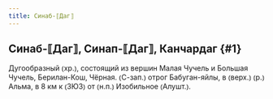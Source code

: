 ```yaml
---
title: Синаб-⟦Даг⟧
---
```

## Синаб-⟦Даг⟧, Синап-⟦Даг⟧, Канчардаг {#1}

Дугообразный ⦅хр.⦆, состоящий из вершин Малая Чучель и Большая Чучель, Берилан-Кош, Чёрная. ⦅С-зап.⦆ отрог Бабуган-яйлы, в ⦅верх.⦆ ⦅р.⦆ Альма, в 8 км к ⦅ЗЮЗ⦆ от ⦅н.п.⦆ Изобильное ⦅Алушт.⦆.
